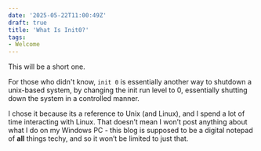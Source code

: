 ```yaml
---
date: '2025-05-22T11:00:49Z'
draft: true
title: 'What Is Init0?'
tags:
- Welcome
---
```

This will be a short one. 

For those who didn't know, `init 0` is essentially another way to shutdown a unix-based system, by changing the init run level to 0, essentially shutting down the system in a controlled manner. 

I chose it because its a reference to Unix (and Linux), and I spend a lot of time interacting with Linux. That doesn’t mean I won’t post anything about what I do on my Windows PC - this blog is supposed to be a digital notepad of **all** things techy, and so it won’t be limited to just that.